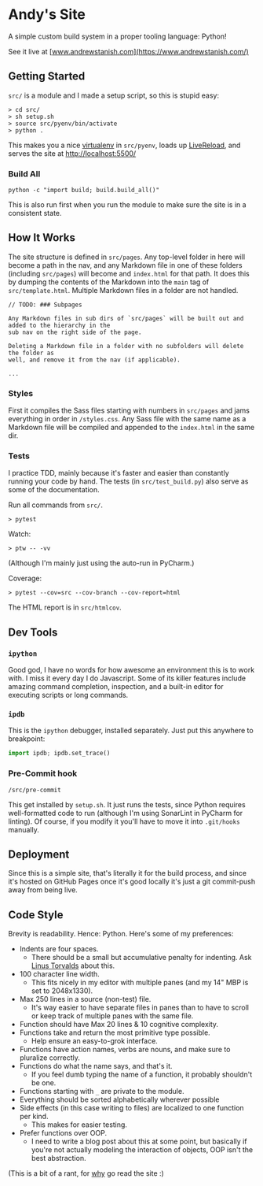 # Andy's Site

A simple custom build system in a proper tooling language: Python!

See it live at [www.andrewstanish.com](https://www.andrewstanish.com/)

## Getting Started

`src/` is a module and I made a setup script, so this is stupid easy:

```shell
> cd src/
> sh setup.sh
> source src/pyenv/bin/activate
> python .
```

This makes you a nice [virtualenv](https://docs.python.org/3/library/venv.html#how-venvs-work) 
in `src/pyenv`, loads up [LiveReload](https://livereload.readthedocs.io/en/stable/), and serves
the site at [http://localhost:5500/](http://localhost:5500/)

### Build All

```shell
python -c "import build; build.build_all()"
```

This is also run first when you run the module to make sure the site is in a consistent state.

## How It Works

The site structure is defined in `src/pages`. Any top-level folder in here will become a path
in the nav, and any Markdown file in one of these folders (including `src/pages`) will become
and `index.html` for that path. It does this by dumping the contents of the Markdown into the
`main` tag of `src/template.html`. Multiple Markdown files in a folder are not handled.

```
// TODO: ### Subpages

Any Markdown files in sub dirs of `src/pages` will be built out and added to the hierarchy in the
sub nav on the right side of the page.

Deleting a Markdown file in a folder with no subfolders will delete the folder as
well, and remove it from the nav (if applicable).

...
```

### Styles

First it compiles the Sass files starting with numbers in `src/pages` and jams everything in
order in `/styles.css`. Any Sass file with the same name as a Markdown file will be compiled and
appended to the `index.html` in the same dir.

### Tests

I practice TDD, mainly because it's faster and easier than constantly running your code by hand.
The tests (in `src/test_build.py`) also serve as some of the documentation.

Run all commands from `src/`.

```shell
> pytest
```

Watch:

```shell
> ptw -- -vv
```

(Although I'm mainly just using the auto-run in PyCharm.)

Coverage:

```shell
> pytest --cov=src --cov-branch --cov-report=html
```

The HTML report is in `src/htmlcov`.

## Dev Tools

### `ipython`

Good god, I have no words for how awesome an environment this is to work with. I miss it every day
I do Javascript. Some of its killer features include amazing command completion, inspection, and
a built-in editor for executing scripts or long commands.

### `ipdb`

This is the `ipython` debugger, installed separately. Just put this anywhere to breakpoint:

[//]: # (@formatter:off)
```python
import ipdb; ipdb.set_trace()
```
[//]: # (@formatter:on)

### Pre-Commit hook

```
/src/pre-commit
```

This get installed by `setup.sh`. It just runs the tests, since Python requires well-formatted
code to run (although I'm using SonarLint in PyCharm for linting). Of course, if you modify it
you'll have to move it into `.git/hooks` manually.

## Deployment

Since this is a simple site, that's literally it for the build process, and since it's hosted on
GitHub Pages once it's good locally it's just a git commit-push away from being live.

## Code Style

Brevity is readability. Hence: Python. Here's some of my preferences:

- Indents are four spaces.
    - There should be a small but accumulative penalty for indenting. Ask
      [Linus Torvalds](https://www.kernel.org/doc/html/v4.10/process/coding-style.html#indentation)
      about this.
- 100 character line width.
    - This fits nicely in my editor with multiple panes (and my 14" MBP is set to 2048x1330).
- Max 250 lines in a source (non-test) file.
    - It's way easier to have separate files in panes than to have to scroll or keep track of
      multiple panes with the same file.
- Function should have Max 20 lines & 10 cognitive complexity.
- Functions take and return the most primitive type possible.
    - Help ensure an easy-to-grok interface.
- Functions have action names, verbs are nouns, and make sure to pluralize correctly.
- Functions do what the name says, and that's it.
    - If you feel dumb typing the name of a function, it probably shouldn't be one.
- Functions starting with `_` are private to the module.
- Everything should be sorted alphabetically wherever possible
- Side effects (in this case writing to files) are localized to one function per kind.
    - This makes for easier testing.
- Prefer functions over OOP.
    - I need to write a blog post about this at some point, but basically if you're not actually
      modeling the interaction of objects, OOP isn't the best abstraction.

(This is a bit of a rant, for [why](https://www.andrewstanish.com/about#about-site) go read the
site :)
